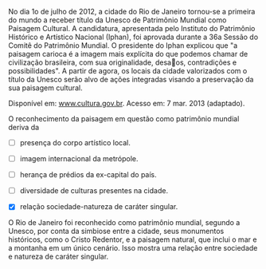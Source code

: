

No dia 1o de julho de 2012, a cidade do Rio de Janeiro tornou-se a primeira do mundo a receber título da Unesco de Patrimônio Mundial como Paisagem Cultural. A candidatura, apresentada pelo Instituto do Patrimônio Histórico e Artístico Nacional (Iphan), foi aprovada durante a 36a Sessão do Comitê do Patrimônio Mundial. O presidente do Iphan explicou que "a paisagem carioca é a imagem mais explícita do que podemos chamar de civilização brasileira, com sua originalidade, desaos, contradições e possibilidades". A partir de agora, os locais da cidade valorizados com o título da Unesco serão alvo de ações integradas visando a preservação da sua paisagem cultural.

Disponível em: www.cultura.gov.br. Acesso em: 7 mar. 2013 (adaptado).

O reconhecimento da paisagem em questão como patrimônio mundial deriva da



- [ ] presença do corpo artístico local.
- [ ] imagem internacional da metrópole.
- [ ] herança de prédios da ex-capital do país.
- [ ] diversidade de culturas presentes na cidade.
- [x] relação sociedade-natureza de caráter singular.


O Rio de Janeiro foi reconhecido como patrimônio mundial, segundo a Unesco, por conta da simbiose entre a cidade, seus monumentos históricos, como o Cristo Redentor, e a paisagem natural, que inclui o mar e a montanha em um único cenário. Isso mostra uma relação entre sociedade e natureza de caráter singular.
